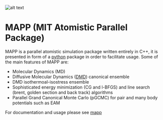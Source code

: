 ![alt text](http://l17.mit.edu/~sina/_static/logo.png)
# MAPP (MIT Atomistic Parallel Package)
MAPP is a parallel atomistic simulation package written entirely in C++, it is presented in form of a [python](http://www.python.org) package in order to facilitate usage. Some of the main features of MAPP are:

  * Molecular Dynamics (MD)
  * Diffusive Molecular Dynamics ([DMD](https://doi.org/10.1103/PhysRevB.84.054103)) canonical ensemble
  * DMD isothermoal-isostress ensemble
  * Sophisticated energy minimization (CG and l-BFGS) and line search (brent, golden section and back track) algorithms
  * Parallel Grand Canonical Monte Carlo (pGCMC) for pair and many body potentials such as EAM
  
  For documentation and usage please see [mapp](http://www.mit.edu/~sinam/mapp)
